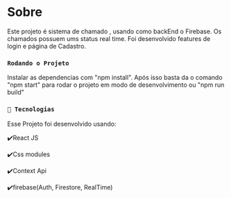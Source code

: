 # Sobre

Este projeto é sistema de chamado , usando como backEnd o Firebase.
Os chamados possuem ums status real time.
Foi desenvolvido features de login e página de Cadastro.

### `Rodando o Projeto `

Instalar as dependencias com "npm install".
Após isso basta da o comando "npm start" para rodar o projeto em modo de desenvolvimento ou "npm run build"

### `🚀 Tecnologias `

Esse Projeto foi desenvolvido usando:

✔️React JS

✔️Css modules

✔️Context Api

✔️firebase(Auth, Firestore, RealTime)
